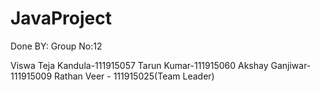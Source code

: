 # JavaProject

Done BY:
Group No:12

Viswa Teja Kandula-111915057
Tarun Kumar-111915060
Akshay Ganjiwar-111915009
Rathan Veer - 111915025(Team Leader)
